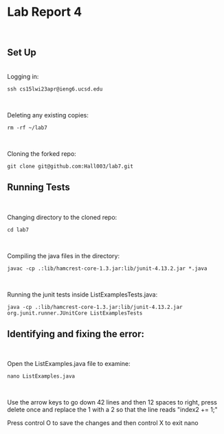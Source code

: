 # Lab Report 4

<br/>

## Set Up

<br/>
Logging in:

  ``
  ssh cs15lwi23apr@ieng6.ucsd.edu
  ``
  
<br/>

Deleting any existing copies:

  ``
  rm -rf ~/lab7
  ``
  
<br/>

Cloning the forked repo:

  ``
  git clone git@github.com:Hall003/lab7.git
  ``
  
## Running Tests

<br/>

Changing directory to the cloned repo:

``
cd lab7
``

<br/>

Compiling the java files in the directory:

``
javac -cp .:lib/hamcrest-core-1.3.jar:lib/junit-4.13.2.jar *.java
``

<br/>

Running the junit tests inside ListExamplesTests.java:

``
java -cp .:lib/hamcrest-core-1.3.jar:lib/junit-4.13.2.jar org.junit.runner.JUnitCore ListExamplesTests
``

## Identifying and fixing the error:

<br/>

Open the ListExamples.java file to examine:

``
nano ListExamples.java
``

<br/>

Use the arrow keys to go down 42 lines and then 12 spaces to right, press delete once and replace the 1 with a 2 so that the line reads "index2 += 1;"

Press control O to save the changes and then control X to exit nano




